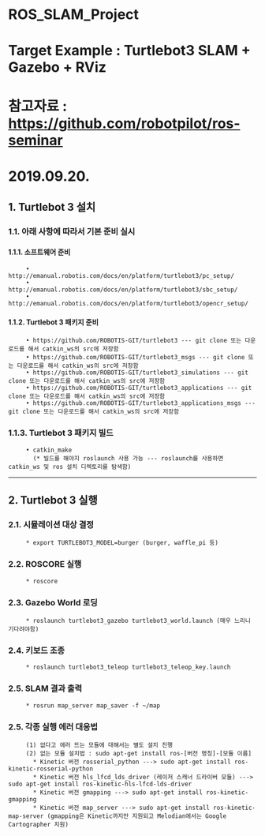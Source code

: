 # ROS_SLAM_Project

# Target Example : Turtlebot3 SLAM + Gazebo + RViz

# 참고자료 : https://github.com/robotpilot/ros-seminar

# 2019.09.20.
## 1. Turtlebot 3 설치
### 1.1. 아래 사항에 따라서 기본 준비 실시
#### 1.1.1. 소프트웨어 준비
         • http://emanual.robotis.com/docs/en/platform/turtlebot3/pc_setup/
         • http://emanual.robotis.com/docs/en/platform/turtlebot3/sbc_setup/
         • http://emanual.robotis.com/docs/en/platform/turtlebot3/opencr_setup/

#### 1.1.2. Turtlebot 3 패키지 준비
         • https://github.com/ROBOTIS-GIT/turtlebot3 --- git clone 또는 다운로드를 해서 catkin_ws의 src에 저장함
         • https://github.com/ROBOTIS-GIT/turtlebot3_msgs --- git clone 또는 다운로드를 해서 catkin_ws의 src에 저장함
         • https://github.com/ROBOTIS-GIT/turtlebot3_simulations --- git clone 또는 다운로드를 해서 catkin_ws의 src에 저장함
         • https://github.com/ROBOTIS-GIT/turtlebot3_applications --- git clone 또는 다운로드를 해서 catkin_ws의 src에 저장함
         • https://github.com/ROBOTIS-GIT/turtlebot3_applications_msgs --- git clone 또는 다운로드를 해서 catkin_ws의 src에 저장함

### 1.1.3. Turtlebot 3 패키지 빌드
         • catkin_make 
           (* 빌드를 해야지 roslaunch 사용 가능 --- roslaunch를 사용하면 catkin_ws 및 ros 설치 디렉토리를 탐색함)
           
<hr/>

## 2. Turtlebot 3 실행
### 2.1. 시뮬레이션 대상 결정
         * export TURTLEBOT3_MODEL=burger (burger, waffle_pi 등)
### 2.2. ROSCORE 실행 
         * roscore
### 2.3. Gazebo World 로딩
         * roslaunch turtlebot3_gazebo turtlebot3_world.launch (매우 느리니 기다려야함)
### 2.4. 키보드 조종
         * roslaunch turtlebot3_teleop turtlebot3_teleop_key.launch
### 2.5. SLAM 결과 출력
         * rosrun map_server map_saver -f ~/map
### 2.5. 각종 실행 에러 대응법
         (1) 없다고 에러 뜨는 모듈에 대해서는 별도 설치 진행
         (2) 없는 모듈 설치법 : sudo apt-get install ros-[버전 명칭]-[모듈 이름]
           * Kinetic 버전 rosserial_python ---> sudo apt-get install ros-kinetic-rosserial-python
           * Kinetic 버전 hls_lfcd_lds_driver (레이저 스캐너 드라이버 모듈) ---> sudo apt-get install ros-kinetic-hls-lfcd-lds-driver
           * Kinetic 버전 gmapping ---> sudo apt-get install ros-kinetic-gmapping
           * Kinetic 버전 map_server ---> sudo apt-get install ros-kinetic-map-server (gmapping은 Kinetic까지만 지원되고 Melodian에서는 Google Cartographer 지원)
